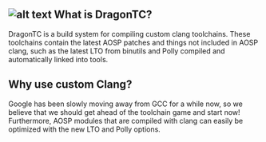 ![alt text](http://imgur.com/gFcFcZ7.png)
What is DragonTC?
-----------------
DragonTC is a build system for compiling custom clang toolchains. These toolchains contain the latest AOSP patches and things not included in AOSP clang, such as the latest LTO from binutils and Polly compiled and automatically linked into tools.

Why use custom Clang?
---------------------
Google has been slowly moving away from GCC for a while now, so we believe that we should get ahead of the toolchain game and start now! Furthermore, AOSP modules that are compiled with clang can easily be optimized with the new LTO and Polly options.
